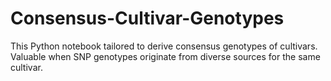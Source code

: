 # Consensus-Cultivar-Genotypes
This Python notebook tailored to derive consensus genotypes of cultivars. Valuable when SNP genotypes originate from diverse sources for the same cultivar.
